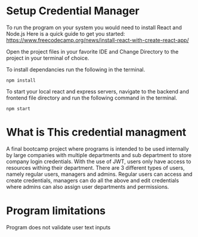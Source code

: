 # Setup Credential Manager

To run the program on your system you would need to install React and Node.js
Here is a quick guide to get you started: https://www.freecodecamp.org/news/install-react-with-create-react-app/

Open the project files in your favorite IDE and Change Directory to the project in your terminal of choice.

To install dependancies run the following in the terminal.
```
npm install
```
To start your local react and express servers, navigate to the backend and frontend file directory and run the following command in the terminal.
```
npm start 
```

# What is This credential managment

A final bootcamp project where programs is intended to be used internally by large companies with multiple departments and sub department to store company login credentials. With the use of JWT, users only have access to resources withing their department. There are 3 different types of users, namely regular users, managers and admins. Regular users can access and create credentials, managers can do all the above and edit credentials where admins can also assign user departments and permissions.


# Program limitations

Program does not validate user text inputs

